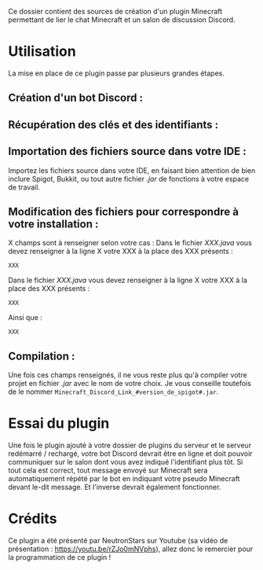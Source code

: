 Ce dossier contient des sources de création d'un plugin Minecraft permettant de lier le chat Minecraft et un salon de discussion Discord.

# Utilisation
La mise en place de ce plugin passe par plusieurs grandes étapes.

## Création d'un bot Discord :

## Récupération des clés et des identifiants :

## Importation des fichiers source dans votre IDE :
Importez les fichiers source dans votre IDE, en faisant bien attention de bien inclure Spigot, Bukkit, ou tout autre fichier *.jar* de fonctions à votre espace de travail.

## Modification des fichiers pour correspondre à votre installation :
X champs sont à renseigner selon votre cas :
Dans le fichier *XXX.java* vous devez renseigner à la ligne X votre XXX à la place des XXX présents :
```
XXX
```
Dans le fichier *XXX.java* vous devez renseigner à la ligne X votre XXX à la place des XXX présents :
```
XXX
```
Ainsi que :
```
XXX
```

## Compilation :
Une fois ces champs renseignés, il ne vous reste plus qu'à compiler votre projet en fichier *.jar* avec le nom de votre choix.
Je vous conseille toutefois de le nommer `Minecraft_Discord_Link_#version_de_spigot#.jar`.

# Essai du plugin
Une fois le plugin ajouté à votre dossier de plugins du serveur et le serveur redémarré / rechargé, votre bot Discord devrait être en ligne et doit pouvoir communiquer sur le salon dont vous avez indiqué l'identifiant plus tôt.
Si tout cela est correct, tout message envoyé sur Minecraft sera automatiquement répété par le bot en indiquant votre pseudo Minecraft devant le-dit message.
Et l'inverse devrait également fonctionner.

# Crédits
Ce plugin a été présenté par NeutronStars sur Youtube (sa vidéo de présentation : https://youtu.be/rZJo0mNVphs), allez donc le remercier pour la programmation de ce plugin !
